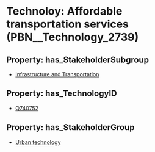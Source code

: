 # Technoloy: __Affordable transportation services__ (PBN__Technology_2739)

## Property: has_StakeholderSubgroup

* [Infrastructure and Transportation](PBN__TechSubgroup_115)

## Property: has_TechnologyID

* [Q740752](Q740752)

## Property: has_StakeholderGroup

* [Urban technology](PBN__TechGroup_14)

